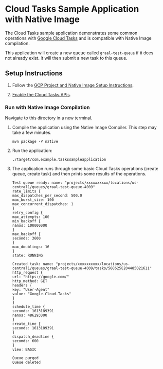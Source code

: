 # Cloud Tasks Sample Application with Native Image

The Cloud Tasks sample application demonstrates some common operations with [Google Cloud Tasks](https://cloud.google.com/tasks) and is compatible with Native Image compilation.

This application will create a new queue called `graal-test-queue` if it does not already exist.
It will then submit a new task to this queue.

## Setup Instructions

1. Follow the [GCP Project and Native Image Setup Instructions](../../README.md).

2. [Enable the Cloud Tasks APIs](https://console.cloud.google.com/apis/api/cloudtasks.googleapis.com).

### Run with Native Image Compilation

Navigate to this directory in a new terminal.

1. Compile the application using the Native Image Compiler. This step may take a few minutes.

    ```
    mvn package -P native
    ```
    
2. Run the application:

    ```
    ./target/com.example.taskssampleapplication
    ```

3. The application runs through some basic Cloud Tasks operations (create queue, create task) and then prints some results of the operations.

    ```
   Test queue ready: name: "projects/xxxxxxxxxx/locations/us-central1/queues/graal-test-queue-4009"
   rate_limits {
   max_dispatches_per_second: 500.0
   max_burst_size: 100
   max_concurrent_dispatches: 1
   }
   retry_config {
   max_attempts: 100
   min_backoff {
   nanos: 100000000
   }
   max_backoff {
   seconds: 3600
   }
   max_doublings: 16
   }
   state: RUNNING
   
   Created task: name: "projects/xxxxxxxxxx/locations/us-central1/queues/graal-test-queue-4009/tasks/5886258204485021611"
   http_request {
   url: "https://google.com/"
   http_method: GET
   headers {
   key: "User-Agent"
   value: "Google-Cloud-Tasks"
   }
   }
   schedule_time {
   seconds: 1613189391
   nanos: 486293000
   }
   create_time {
   seconds: 1613189391
   }
   dispatch_deadline {
   seconds: 600
   }
   view: BASIC
   
   Queue purged
   Queue deleted
    ```
